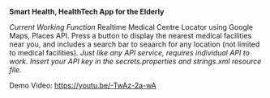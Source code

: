 


**Smart Health, HealthTech App for the Elderly**

<Work In Porgress>

*Current Working Function*
Realtime Medical Centre Locator using Google Maps, Places API.
Press a button to display the nearest medical facilities near you, and includes a search bar to seaarch for any location (not limited to medical facilities).
*Just like any API service, requires individual API to work. Insert your API key in the secrets.properties and strings.xml resource file.*

Demo Video:
https://youtu.be/-TwAz-2a-wA
